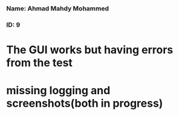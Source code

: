### Name: Ahmad Mahdy Mohammed
### ID: 9

# The GUI works but having errors from the test
# missing logging and screenshots(both in progress)

